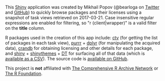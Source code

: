 This [Shiny](https://shiny.rstudio.com/) application was created by Mikhail Popov (@bearloga on [Twitter](https://twitter.com/bearloga) and [GitHub](https://github.com/bearloga)) to quickly browse packages and their licenses using a snapshot of task views retrieved on
2017-03-21. Case insensitive regular expressions are enabled for filtering, so "r (client|wrapper)" is a valid filter on the **title** column.

R packages used in the creation of this app include: [ctv](https://cran.r-project.org/package=ctv) (for getting the list of packages in each task view), [purrr](https://cran.r-project.org/package=purrr) + [dplyr](https://cran.r-project.org/package=dplyr) (for manipulating the acquired data), [crandb](https://github.com/metacran/crandb) for obtaining licensing and other details for each package, and [shiny](https://cran.r-project.org/package=shiny) + [shinythemes](https://cran.r-project.org/package=shinythemes) + [DT](https://cran.r-project.org/package=DT) for surfacing all of that data (which is [available as a CSV](https://github.com/bearloga/taskviewr/raw/master/www/packages.csv)). The source code is [available on GitHub](https://github.com/bearloga/taskviewr).

This project is **not** affiliated with [The Comprehensive R Archive Network](https://cran.r-project.org/) or [The R Foundation](https://www.r-project.org/).
